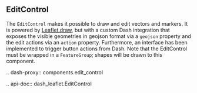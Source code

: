 ## EditControl

The `EditControl` makes it possible to draw and edit vectors and markers. It is powered by [Leaflet.draw](https://github.com/Leaflet/Leaflet.draw), but with a custom Dash integration that exposes the visible geometries in geojson format via a `geojson` property and the edit actions via an `action` property. Furthermore, an interface has been implemented to trigger button actions from Dash. Note that the EditControl must be wrapped in a `FeatureGroup`; shapes will be drawn to this component.

.. dash-proxy:: components.edit_control

.. api-doc:: dash_leaflet.EditControl
